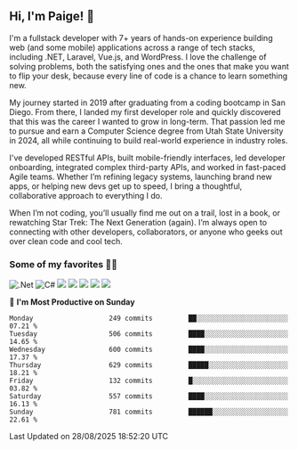 ## Hi, I'm Paige! :vulcan_salute:

I'm a fullstack developer with 7+ years of hands-on experience building web (and some mobile) applications across a range of tech stacks, including .NET, Laravel, Vue.js, and WordPress. I love the challenge of solving problems, both the satisfying ones and the ones that make you want to flip your desk, because every line of code is a chance to learn something new.

My journey started in 2019 after graduating from a coding bootcamp in San Diego. From there, I landed my first developer role and quickly discovered that this was the career I wanted to grow in long-term. That passion led me to pursue and earn a Computer Science degree from Utah State University in 2024, all while continuing to build real-world experience in industry roles.

I've developed RESTful APIs, built mobile-friendly interfaces, led developer onboarding, integrated complex third-party APIs, and worked in fast-paced Agile teams. Whether I’m refining legacy systems, launching brand new apps, or helping new devs get up to speed, I bring a thoughtful, collaborative approach to everything I do.

When I’m not coding, you’ll usually find me out on a trail, lost in a book, or rewatching Star Trek: The Next Generation (again). I’m always open to connecting with other developers, collaborators, or anyone who geeks out over clean code and cool tech. 

### Some of my favorites :woman_technologist:
![.Net](https://img.shields.io/badge/.NET-5C2D91?style=for-the-badge&logo=.net&logoColor=white)
![C#](https://img.shields.io/badge/c%23-%23239120.svg?style=for-the-badge&logo=csharp&logoColor=white)
![](https://img.shields.io/badge/Laravel-FF2D20?style=for-the-badge&logo=laravel&logoColor=white) 
![](https://img.shields.io/badge/PHP-777BB4?style=for-the-badge&logo=php&logoColor=white)
![](https://img.shields.io/badge/Vue.js-35495E?style=for-the-badge&logo=vuedotjs&logoColor=4FC08D) 
![](https://img.shields.io/badge/MySQL-005C84?style=for-the-badge&logo=mysql&logoColor=white) 
![](https://img.shields.io/badge/Tailwind_CSS-38B2AC?style=for-the-badge&logo=tailwind-css&logoColor=white) 


<!--START_SECTION:waka-->
📅 **I'm Most Productive on Sunday** 

```text
Monday                   249 commits         ██░░░░░░░░░░░░░░░░░░░░░░░   07.21 % 
Tuesday                  506 commits         ████░░░░░░░░░░░░░░░░░░░░░   14.65 % 
Wednesday                600 commits         ████░░░░░░░░░░░░░░░░░░░░░   17.37 % 
Thursday                 629 commits         █████░░░░░░░░░░░░░░░░░░░░   18.21 % 
Friday                   132 commits         █░░░░░░░░░░░░░░░░░░░░░░░░   03.82 % 
Saturday                 557 commits         ████░░░░░░░░░░░░░░░░░░░░░   16.13 % 
Sunday                   781 commits         ██████░░░░░░░░░░░░░░░░░░░   22.61 % 
```



 Last Updated on 28/08/2025 18:52:20 UTC
<!--END_SECTION:waka-->

